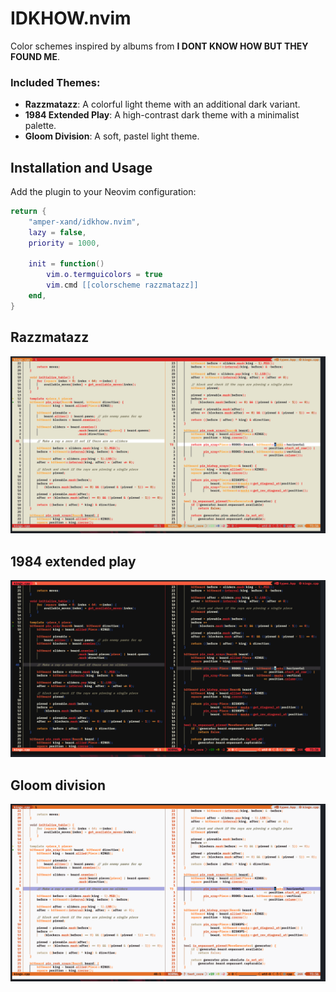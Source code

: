 # IDKHOW.nvim 
Color schemes inspired by albums from **I DONT KNOW HOW BUT THEY FOUND ME**.

### Included Themes:
- **Razzmatazz**: A colorful light theme with an additional dark variant.
- **1984 Extended Play**: A high-contrast dark theme with a minimalist palette.
- **Gloom Division**: A soft, pastel light theme.

## Installation and Usage
Add the plugin to your Neovim configuration:
```lua
return {
    "amper-xand/idkhow.nvim",
    lazy = false,
    priority = 1000,

    init = function()
        vim.o.termguicolors = true
        vim.cmd [[colorscheme razzmatazz]]
    end,
}
```

## Razzmatazz
![Razzmatazz](assets/razzmatazz.png?)

## 1984 extended play
![1984 extended play](assets/extendedplay.png?)

## Gloom division
![Gloomdivision](assets/gloomdivision.png?)
